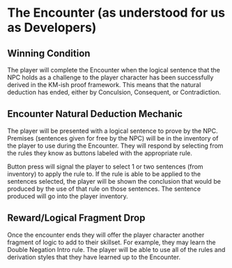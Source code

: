 # The Encounter (as understood for us as Developers)

## Winning Condition

The player will complete the Encounter when the logical sentence that the NPC
holds as a challenge to the player character has been successfully derived in the KM-ish proof framework.
This means that the natural deduction has ended, either by Conculsion, Consequent, or Contradiction.

## Encounter Natural Deduction Mechanic

The player will be presented with a logical sentence to prove by the NPC. Premises (sentences given
for free by the NPC) will be in the inventory of the player to use during the Encounter. They will respond
by selecting from the rules they know as buttons labeled with the appropriate rule.

Button press will signal the player to select 1 or two sentences (from inventory)
to apply the rule to. If the rule is able
to be applied to the sentences selected, the player will be shown the conclusion that would be produced
by the use of that rule on those sentences. The sentence produced will go into the player inventory.

## Reward/Logical Fragment Drop

Once the encounter ends they will offer the player character another fragment of logic to add
to their skillset. For example, they may learn the Double Negation Intro rule. The player will
be able to use all of the rules and derivation styles that they have learned up to the Encounter.
